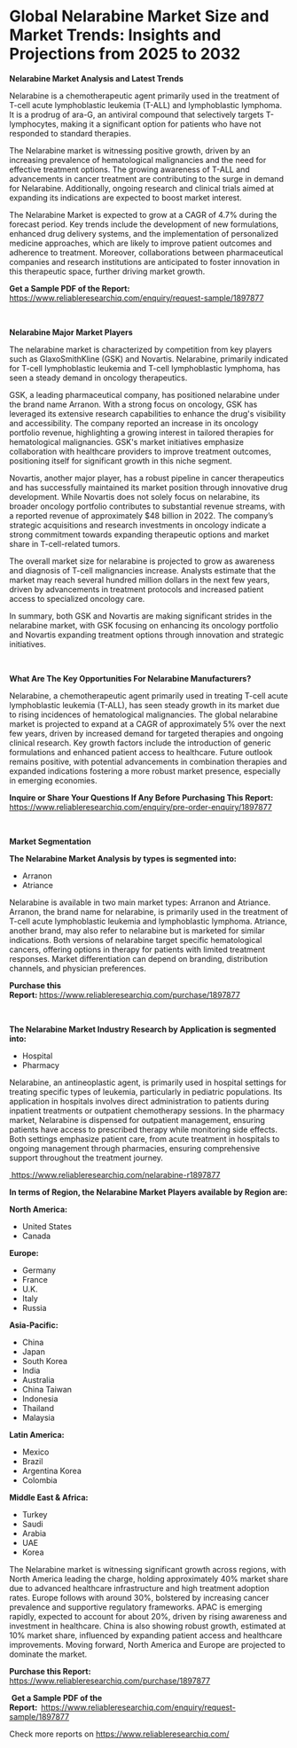 <p><h1>Global Nelarabine Market Size and Market Trends: Insights and Projections from 2025 to 2032</h1></p><p><strong>Nelarabine Market Analysis and Latest Trends</strong></p>
<p><p>Nelarabine is a chemotherapeutic agent primarily used in the treatment of T-cell acute lymphoblastic leukemia (T-ALL) and lymphoblastic lymphoma. It is a prodrug of ara-G, an antiviral compound that selectively targets T-lymphocytes, making it a significant option for patients who have not responded to standard therapies. </p><p>The Nelarabine market is witnessing positive growth, driven by an increasing prevalence of hematological malignancies and the need for effective treatment options. The growing awareness of T-ALL and advancements in cancer treatment are contributing to the surge in demand for Nelarabine. Additionally, ongoing research and clinical trials aimed at expanding its indications are expected to boost market interest.</p><p>The Nelarabine Market is expected to grow at a CAGR of 4.7% during the forecast period. Key trends include the development of new formulations, enhanced drug delivery systems, and the implementation of personalized medicine approaches, which are likely to improve patient outcomes and adherence to treatment. Moreover, collaborations between pharmaceutical companies and research institutions are anticipated to foster innovation in this therapeutic space, further driving market growth.</p></p>
<p><strong>Get a Sample PDF of the Report:&nbsp;</strong> <a href="https://www.reliableresearchiq.com/enquiry/request-sample/1897877?utm_campaign=2840&utm_medium=2&utm_source=Github&utm_content=ia&utm_term=08032025&utm_id=nelarabine">https://www.reliableresearchiq.com/enquiry/request-sample/1897877</a></p>
<p>&nbsp;</p>
<p><strong>Nelarabine Major Market Players</strong></p>
<p><p>The nelarabine market is characterized by competition from key players such as GlaxoSmithKline (GSK) and Novartis. Nelarabine, primarily indicated for T-cell lymphoblastic leukemia and T-cell lymphoblastic lymphoma, has seen a steady demand in oncology therapeutics.</p><p>GSK, a leading pharmaceutical company, has positioned nelarabine under the brand name Arranon. With a strong focus on oncology, GSK has leveraged its extensive research capabilities to enhance the drug's visibility and accessibility. The company reported an increase in its oncology portfolio revenue, highlighting a growing interest in tailored therapies for hematological malignancies. GSK's market initiatives emphasize collaboration with healthcare providers to improve treatment outcomes, positioning itself for significant growth in this niche segment.</p><p>Novartis, another major player, has a robust pipeline in cancer therapeutics and has successfully maintained its market position through innovative drug development. While Novartis does not solely focus on nelarabine, its broader oncology portfolio contributes to substantial revenue streams, with a reported revenue of approximately $48 billion in 2022. The company’s strategic acquisitions and research investments in oncology indicate a strong commitment towards expanding therapeutic options and market share in T-cell-related tumors.</p><p>The overall market size for nelarabine is projected to grow as awareness and diagnosis of T-cell malignancies increase. Analysts estimate that the market may reach several hundred million dollars in the next few years, driven by advancements in treatment protocols and increased patient access to specialized oncology care.</p><p>In summary, both GSK and Novartis are making significant strides in the nelarabine market, with GSK focusing on enhancing its oncology portfolio and Novartis expanding treatment options through innovation and strategic initiatives.</p></p>
<p>&nbsp;</p>
<p><strong>What Are The Key Opportunities For Nelarabine Manufacturers?</strong></p>
<p><p>Nelarabine, a chemotherapeutic agent primarily used in treating T-cell acute lymphoblastic leukemia (T-ALL), has seen steady growth in its market due to rising incidences of hematological malignancies. The global nelarabine market is projected to expand at a CAGR of approximately 5% over the next few years, driven by increased demand for targeted therapies and ongoing clinical research. Key growth factors include the introduction of generic formulations and enhanced patient access to healthcare. Future outlook remains positive, with potential advancements in combination therapies and expanded indications fostering a more robust market presence, especially in emerging economies.</p></p>
<p><strong>Inquire or Share Your Questions If Any Before Purchasing This Report:</strong> <a href="https://www.reliableresearchiq.com/enquiry/pre-order-enquiry/1897877?utm_campaign=2840&utm_medium=2&utm_source=Github&utm_content=ia&utm_term=08032025&utm_id=nelarabine">https://www.reliableresearchiq.com/enquiry/pre-order-enquiry/1897877</a></p>
<p>&nbsp;</p>
<p><strong>Market Segmentation</strong></p>
<p><strong>The Nelarabine Market Analysis by types is segmented into:</strong></p>
<p><ul><li>Arranon</li><li>Atriance</li></ul></p>
<p><p>Nelarabine is available in two main market types: Arranon and Atriance. Arranon, the brand name for nelarabine, is primarily used in the treatment of T-cell acute lymphoblastic leukemia and lymphoblastic lymphoma. Atriance, another brand, may also refer to nelarabine but is marketed for similar indications. Both versions of nelarabine target specific hematological cancers, offering options in therapy for patients with limited treatment responses. Market differentiation can depend on branding, distribution channels, and physician preferences.</p></p>
<p><strong>Purchase this Report:&nbsp;</strong><a href="https://www.reliableresearchiq.com/purchase/1897877?utm_campaign=2840&utm_medium=2&utm_source=Github&utm_content=ia&utm_term=08032025&utm_id=nelarabine">https://www.reliableresearchiq.com/purchase/1897877</a></p>
<p>&nbsp;</p>
<p><strong>The Nelarabine Market Industry Research by Application is segmented into:</strong></p>
<p><ul><li>Hospital</li><li>Pharmacy</li></ul></p>
<p><p>Nelarabine, an antineoplastic agent, is primarily used in hospital settings for treating specific types of leukemia, particularly in pediatric populations. Its application in hospitals involves direct administration to patients during inpatient treatments or outpatient chemotherapy sessions. In the pharmacy market, Nelarabine is dispensed for outpatient management, ensuring patients have access to prescribed therapy while monitoring side effects. Both settings emphasize patient care, from acute treatment in hospitals to ongoing management through pharmacies, ensuring comprehensive support throughout the treatment journey.</p></p>
<p><a href="https://www.reliableresearchiq.com/nelarabine-r1897877?utm_campaign=2840&utm_medium=2&utm_source=Github&utm_content=ia&utm_term=08032025&utm_id=nelarabine">&nbsp;https://www.reliableresearchiq.com/nelarabine-r1897877</a></p>
<p><strong>In terms of Region, the Nelarabine Market Players available by Region are:</strong></p>
<p>
    <p> <strong> North America: </strong>
        <ul>
            <li>United States</li>
            <li>Canada</li>
        </ul>
        </p> 
    <p> <strong> Europe: </strong>
        <ul>
            <li>Germany</li>
            <li>France</li>
            <li>U.K.</li>
            <li>Italy</li>
            <li>Russia</li>
        </ul>
        </p> 
    <p> <strong> Asia-Pacific: </strong>
        <ul>
            <li>China</li>
            <li>Japan</li>
            <li>South Korea</li>
            <li>India</li>
            <li>Australia</li>
            <li>China Taiwan</li>
            <li>Indonesia</li>
            <li>Thailand</li>
            <li>Malaysia</li>
        </ul>
        </p> 
    <p> <strong> Latin America: </strong>
        <ul>
            <li>Mexico</li>
            <li>Brazil</li>
            <li>Argentina Korea</li>
            <li>Colombia</li>
        </ul>
        </p> 
    <p> <strong> Middle East & Africa: </strong>
        <ul>
            <li>Turkey</li>
            <li>Saudi</li>
            <li>Arabia</li>
            <li>UAE</li>
            <li>Korea</li>
        </ul>
    </p>
    </p>
<p><p>The Nelarabine market is witnessing significant growth across regions, with North America leading the charge, holding approximately 40% market share due to advanced healthcare infrastructure and high treatment adoption rates. Europe follows with around 30%, bolstered by increasing cancer prevalence and supportive regulatory frameworks. APAC is emerging rapidly, expected to account for about 20%, driven by rising awareness and investment in healthcare. China is also showing robust growth, estimated at 10% market share, influenced by expanding patient access and healthcare improvements. Moving forward, North America and Europe are projected to dominate the market.</p></p>
<p><strong>Purchase this Report: </strong><a href="https://www.reliableresearchiq.com/purchase/1897877?utm_campaign=2840&utm_medium=2&utm_source=Github&utm_content=ia&utm_term=08032025&utm_id=nelarabine">https://www.reliableresearchiq.com/purchase/1897877</a></p>
<p>&nbsp;<strong>Get a Sample PDF of the Report:&nbsp;&nbsp;</strong><a href="https://www.reliableresearchiq.com/enquiry/request-sample/1897877?utm_campaign=2840&utm_medium=2&utm_source=Github&utm_content=ia&utm_term=08032025&utm_id=nelarabine">https://www.reliableresearchiq.com/enquiry/request-sample/1897877</a></p>
<p><strong></strong></p>
<p>Check more reports on <a href="https://www.reliableresearchiq.com/?utm_campaign=2840&utm_medium=2&utm_source=Github&utm_content=ia&utm_term=08032025&utm_id=nelarabine">https://www.reliableresearchiq.com/</a></p>